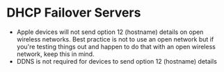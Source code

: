 # DHCP Failover Servers

- Apple devices will not send option 12 (hostname) details on open wireless networks. Best practice is not to use an open network but if you're testing things out and happen to do that with an open wireless network, keep this in mind.
- DDNS is not required for devices to send option 12 (hostname) details
